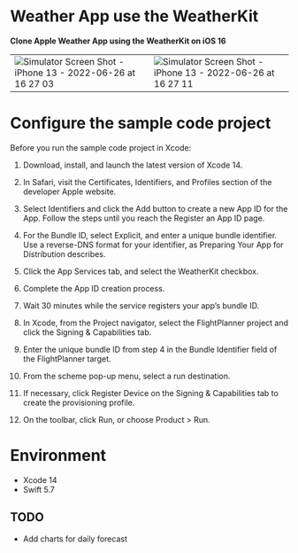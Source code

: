 # Weather App use the WeatherKit
**Clone Apple Weather App using the WeatherKit on iOS 16**

|       |         |
| ----- | ------- |
|![Simulator Screen Shot - iPhone 13 - 2022-06-26 at 16 27 03](https://user-images.githubusercontent.com/7624652/175808443-dc9be768-5cdf-4549-8099-e579519ed4bd.png) | ![Simulator Screen Shot - iPhone 13 - 2022-06-26 at 16 27 11](https://user-images.githubusercontent.com/7624652/175808439-a42b12bc-95ae-42b0-812f-bd514949145b.png) |

# Configure the sample code project
Before you run the sample code project in Xcode:

1. Download, install, and launch the latest version of Xcode 14.

2. In Safari, visit the Certificates, Identifiers, and Profiles section of the developer Apple website.

3. Select Identifiers and click the Add button to create a new App ID for the App. Follow the steps until you reach the Register an App ID page.

4. For the Bundle ID, select Explicit, and enter a unique bundle identifier. Use a reverse-DNS format for your identifier, as Preparing Your App for Distribution describes.

5. Click the App Services tab, and select the WeatherKit checkbox.

6. Complete the App ID creation process.

7. Wait 30 minutes while the service registers your app’s bundle ID.

8. In Xcode, from the Project navigator, select the FlightPlanner project and click the Signing & Capabilities tab.

9. Enter the unique bundle ID from step 4 in the Bundle Identifier field of the FlightPlanner target.

10. From the scheme pop-up menu, select a run destination.

11. If necessary, click Register Device on the Signing & Capabilities tab to create the provisioning profile.

12. On the toolbar, click Run, or choose Product > Run.

# Environment
* Xcode 14
* Swift 5.7

## TODO
* Add charts for daily forecast
